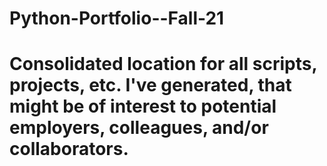 # Python-Portfolio--Fall-21
# Consolidated location for all scripts, projects, etc. I've generated, that might be of interest to potential employers, colleagues, and/or collaborators.
